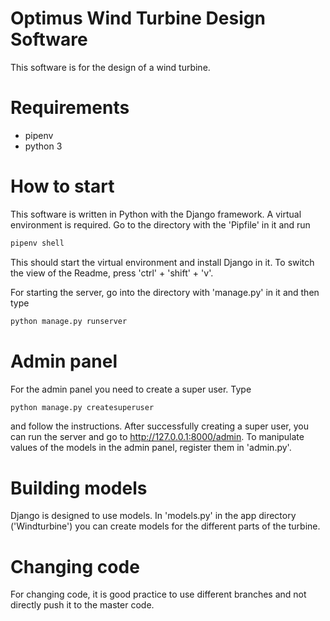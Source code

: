 # Optimus Wind Turbine Design Software
This software is for the design of a wind turbine.

# Requirements
- pipenv
- python 3

# How to start
This software is written in Python with the Django framework. A virtual environment is required. Go to the directory with the 'Pipfile' in it and run
```python
pipenv shell
```
This should start the virtual environment and install Django in it. To switch the view of the Readme, press 'ctrl' + 'shift' + 'v'.


For starting the server, go into the directory with 'manage.py' in it and then type
```python
python manage.py runserver
```

# Admin panel
For the admin panel you need to create a super user. Type
```python
python manage.py createsuperuser
```
and follow the instructions. After successfully creating a super user, you can run the server and go to http://127.0.0.1:8000/admin. To manipulate values of the models in the admin panel, register them in 'admin.py'.

# Building models
Django is designed to use models. In 'models.py' in the app directory ('Windturbine') you can create models for the different parts of the turbine.

# Changing code
For changing code, it is good practice to use different branches and not directly push it to the master code.